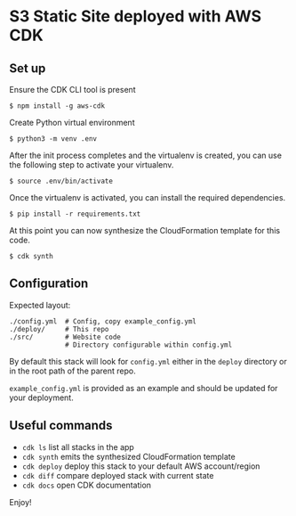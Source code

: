 
# S3 Static Site deployed with AWS CDK


## Set up

Ensure the CDK CLI tool is present

```
$ npm install -g aws-cdk
```

Create Python virtual environment

```
$ python3 -m venv .env
```

After the init process completes and the virtualenv is created, you can use the following
step to activate your virtualenv.

```
$ source .env/bin/activate
```

Once the virtualenv is activated, you can install the required dependencies.

```
$ pip install -r requirements.txt
```

At this point you can now synthesize the CloudFormation template for this code.

```
$ cdk synth
```

## Configuration

Expected layout:

```
./config.yml  # Config, copy example_config.yml
./deploy/     # This repo
./src/        # Website code
              # Directory configurable within config.yml
```

By default this stack will look for `config.yml` either in the `deploy` directory or in the root path of the parent repo.

`example_config.yml` is provided as an example and should be updated for your deployment.

## Useful commands

 * `cdk ls`          list all stacks in the app
 * `cdk synth`       emits the synthesized CloudFormation template
 * `cdk deploy`      deploy this stack to your default AWS account/region
 * `cdk diff`        compare deployed stack with current state
 * `cdk docs`        open CDK documentation

Enjoy!
